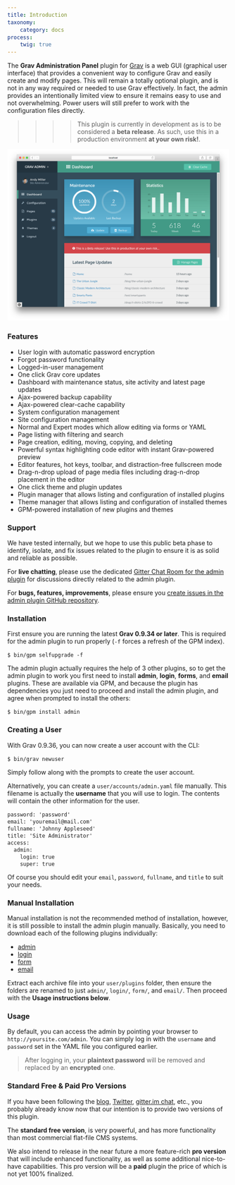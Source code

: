 ```yaml
---
title: Introduction
taxonomy:
    category: docs
process:
    twig: true
---
```


The **Grav Administration Panel** plugin for [Grav](http://github.com/getgrav/grav) is a web GUI (graphical user interface) that provides a convenient way to configure Grav and easily create and modify pages.  This will remain a totally optional plugin, and is not in any way required or needed to use Grav effectively.  In fact, the admin provides an intentionally limited view to ensure it remains easy to use and not overwhelming.  Power users will still prefer to work with the configuration files directly.

>>>> This plugin is currently in development as is to be considered a **beta release**.  As such, use this in a production environment **at your own risk!**.

![](admin-dashboard.png)

### Features

* User login with automatic password encryption
* Forgot password functionality
* Logged-in-user management
* One click Grav core updates
* Dashboard with maintenance status, site activity and latest page updates
* Ajax-powered backup capability
* Ajax-powered clear-cache capability
* System configuration management
* Site configuration management
* Normal and Expert modes which allow editing via forms or YAML
* Page listing with filtering and search
* Page creation, editing, moving, copying, and deleting
* Powerful syntax highlighting code editor with instant Grav-powered preview
* Editor features, hot keys, toolbar, and distraction-free fullscreen mode
* Drag-n-drop upload of page media files including drag-n-drop placement in the editor
* One click theme and plugin updates
* Plugin manager that allows listing and configuration of installed plugins
* Theme manager that allows listing and configuration of installed themes
* GPM-powered installation of new plugins and themes

### Support

We have tested internally, but we hope to use this public beta phase to identify, isolate, and fix issues related to the plugin to ensure it is as solid and reliable as possible.

For **live chatting**, please use the dedicated [Gitter Chat Room for the admin plugin](https://gitter.im/getgrav/grav-plugin-admin) for discussions directly related to the admin plugin.

For **bugs, features, improvements**, please ensure you [create issues in the admin plugin GitHub repository](https://github.com/getgrav/grav-plugin-admin).

### Installation

First ensure you are running the latest **Grav 0.9.34 or later**.  This is required for the admin plugin to run properly (`-f` forces a refresh of the GPM index).

```
$ bin/gpm selfupgrade -f
```

The admin plugin actually requires the help of 3 other plugins, so to get the admin plugin to work you first need to install **admin**, **login**, **forms**, and **email** plugins.  These are available via GPM, and because the plugin has dependencies you just need to proceed and install the admin plugin, and agree when prompted to install the others:

```
$ bin/gpm install admin
```

### Creating a User

With Grav 0.9.36, you can now create a user account with the CLI:

```
$ bin/grav newuser
```

Simply follow along with the prompts to create the user account.

Alternatively, you can create a `user/accounts/admin.yaml` file manually. This filename is actually the **username** that you will use to login. The contents will contain the other information for the user.

```
password: 'password'
email: 'youremail@mail.com'
fullname: 'Johnny Appleseed'
title: 'Site Administrator'
access:
  admin:
    login: true
    super: true
```

Of course you should edit your `email`, `password`, `fullname`, and `title` to suit your needs.

### Manual Installation

Manual installation is not the recommended method of installation, however, it is still possible to install the admin plugin manually. Basically, you need to download each of the following plugins individually:

* [admin](https://github.com/getgrav/grav-plugin-admin/archive/develop.zip)
* [login](https://github.com/getgrav/grav-plugin-login/archive/develop.zip)
* [form](https://github.com/getgrav/grav-plugin-form/archive/develop.zip)
* [email](https://github.com/getgrav/grav-plugin-email/archive/develop.zip)

Extract each archive file into your `user/plugins` folder, then ensure the folders are renamed to just `admin/`, `login/`, `form/`, and `email/`.  Then proceed with the **Usage instructions below**.

### Usage

By default, you can access the admin by pointing your browser to `http://yoursite.com/admin`. You can simply log in with the `username` and `password` set in the YAML file you configured earlier.

> After logging in, your **plaintext password** will be removed and replaced by an **encrypted** one.

### Standard Free & Paid Pro Versions

If you have been following the [blog](http://getgrav.org/blog), [Twitter](https://twitter.com/getgrav), [gitter.im chat](https://gitter.im/getgrav/grav), etc., you probably already know now that our intention is to provide two versions of this plugin.

The **standard free version**, is very powerful, and has more functionality than most commercial flat-file CMS systems.

We also intend to release in the near future a more feature-rich **pro version** that will include enhanced functionality, as well as some additional nice-to-have capabilities. This pro version will be a **paid** plugin the price of which is not yet 100% finalized.
